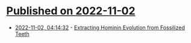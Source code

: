 # [Published on 2022-11-02](index.md)

* [2022-11-02, 04:14:32](https://news.ycombinator.com/item?id=33431367) - [Extracting Hominin Evolution from Fossilized Teeth](https://www.sapiens.org/biology/fossilized-teeth-oxygen-isotopes/)
